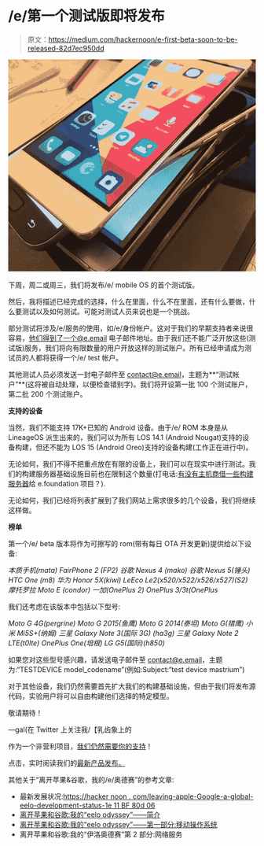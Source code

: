 # /e/第一个测试版即将发布

> 原文：<https://medium.com/hackernoon/e-first-beta-soon-to-be-released-82d7ec950dd>

![](img/975d02dd86f25583568180c469fe6412.png)

下周，周二或周三，我们将发布/e/ mobile OS 的首个测试版。

然后，我将描述已经完成的选择，什么在里面，什么不在里面，还有什么要做，什么要测试以及如何测试。可能对测试人员来说也是一个挑战。

部分测试将涉及/e/服务的使用，如/e/身份帐户。这对于我们的早期支持者来说很容易，他们得到了一个@e.email 电子邮件地址。由于我们还不能广泛开放这些(测试版)服务，我们将向有限数量的用户开放这样的测试账户。所有已经申请成为测试员的人都将获得一个/e/ test 帐户。

其他测试人员必须发送一封电子邮件至 contact@e.email，主题为**“测试帐户”**(这将被自动处理，以便检查错别字)。我们将开设第一批 100 个测试账户，第二批 200 个测试账户。

**支持的设备**

当然，我们不能支持 17K+已知的 Android 设备。由于/e/ ROM 本身是从 LineageOS 派生出来的，我们可以为所有 LOS 14.1 (Android Nougat)支持的设备构建，但还不能为 LOS 15 (Android Oreo)支持的设备构建(工作正在进行中)。

无论如何，我们不得不把重点放在有限的设备上，我们可以在现实中进行测试。我们的构建服务器基础设施目前也在限制这个数量(打电话:[有没有主机商借一些构建服务器](https://e.foundation/contact/)给 e.foundation 项目？).

无论如何，我们已经将列表扩展到了我们网站上需求很多的几个设备，我们将继续这样做。

**榜单**

第一个/e/ beta 版本将作为可擦写的 rom(带有每日 OTA 开发更新)提供给以下设备:

*本质手机(mata)
FairPhone 2 (FP2)
谷歌 Nexus 4 (mako)
谷歌 Nexus 5(锤头)
HTC One (m8)
华为 Honor 5X(kiwi)
LeEco Le2(x520/x522/x526/x527)(S2)
摩托罗拉 Moto E (condor)
一加(OnePlus 2)
OnePlus 3/3t(OnePlus*

我们还考虑在该版本中包括以下型号:

*Moto G 4G(pergrine)
Moto G 2015(鱼鹰)
Moto G 2014(泰坦)
Moto G(猎鹰)
小米 Mi5S+(纳姆)
三星 Galaxy Note 3(国际 3G) (ha3g)
三星 Galaxy Note 2 LTE(t0lte)
OnePlus One(培根)
LG G5(国际)(h850)*

如果您对这些型号感兴趣，请发送电子邮件至 contact@e.email，主题为:“TESTDEVICE model_codename”(例如:Subject:“test device mastrium”)

对于其他设备，我们仍然需要首先扩大我们的构建基础设施，但由于我们将发布源代码，实验用户将可以自由构建他们选择的特定模型。

敬请期待！

—gal(在 Twitter 上关注我/【乳齿象上的 

作为一个非营利项目，[我们仍然需要你的支持](https://e.foundation/support-us/)！

点击，实时阅读我们的[最新产品发布。](https://t.me/mydataismydata)

其他关于“离开苹果&谷歌，我的/e/奥德赛”的参考文章:

*   最新发展状况:[https://hacker noon . com/leaving-apple-Google-a-global-eelo-development-status-1e 11 BF 80d 06](https://hackernoon.com/leaving-apple-google-a-global-eelo-development-status-1ee11bf80d06)
*   [离开苹果和谷歌:我的“eelo odyssey”——简介](https://www.indidea.org/gael/blog/leaving-apple-google-eelo-odyssey-introduction)
*   [离开苹果和谷歌:我的“eelo odyssey”——第一部分:移动操作系统](https://hackernoon.com/leaving-apple-and-google-my-eelo-odyssey-part1-the-mobile-os-f378ee247315)
*   离开苹果和谷歌:我的“伊洛奥德赛”第 2 部分:网络服务